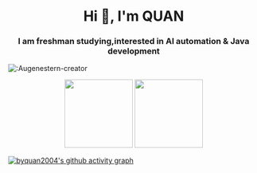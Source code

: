<h1 align="center">Hi 👋, I'm QUAN</h1>
<h3 align="center">I am freshman studying,interested in AI automation & Java development</h3>

![:Augenestern-creator](https://count.getloli.com/get/@:byquan2004?theme=booru-lewd)

<div align="center">
  <img height="137px" src="https://github-readme-stats.vercel.app/api?username=byquan2004&hide_title=true&hide_border=true&show_icons=trueline_height=21&text_color=000&icon_color=000&bg_color=0,ea6161,ffc64d,fffc4d,52fa5a&theme=graywhite" />
  <img height="137px" src="https://github-readme-stats.vercel.app/api/top-langs/?username=byquan2004&hide_title=true&hide_border=true&layout=compact&langs_count=6&text_color=000&icon_color=fff&bg_color=0,52fa5a,4dfcff,c64dff&theme=graywhite" />
</div>

 [![byquan2004's github activity graph](https://activity-graph.herokuapp.com/graph?username=byquan2004&theme=dracula)](https://github.com/ashutosh00710/github-readme-activity-graph)


<!--
**byquan2004/byquan2004** is a ✨ _special_ ✨ repository because its `README.md` (this file) appears on your GitHub profile.

Here are some ideas to get you started:

- 🔭 I’m currently working on ...
- 🌱 I’m currently learning ...
- 👯 I’m looking to collaborate on ...
- 🤔 I’m looking for help with ...
- 💬 Ask me about ...
- 📫 How to reach me: ...
- 😄 Pronouns: ...
- ⚡ Fun fact: ...
-->
